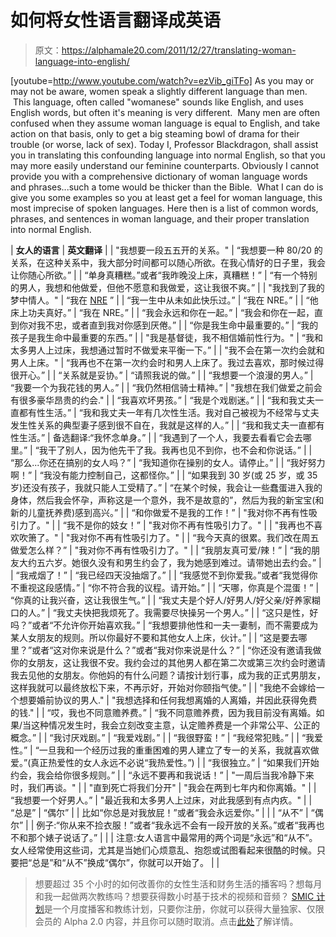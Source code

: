 # 如何将女性语言翻译成英语

> 原文：<https://alphamale20.com/2011/12/27/translating-woman-language-into-english/>

[youtube=http://www.youtube.com/watch?v=ezVib_giTFo] As you may or may not be aware, women speak a slightly different language than men.  This language, often called "womanese" sounds like English, and uses English words, but often it's meaning is very different.  Many men are often confused when they assume woman language is equal to English, and take action on that basis, only to get a big steaming bowl of drama for their trouble (or worse, lack of sex). Today I, Professor Blackdragon, shall assist you in translating this confounding language into normal English, so that you may more easily understand our feminine counterparts. Obviously I cannot provide you with a comprehensive dictionary of woman language words and phrases...such a tome would be thicker than the Bible.  What I can do is give you some examples so you at least get a feel for woman language, this most imprecise of spoken languages. Here then is a list of common words, phrases, and sentences in woman language, and their proper translation into normal English.

| **女人的语言** | **英文翻译** |
| "我想要一段五五开的关系。" | “我想要一种 80/20 的关系，在这种关系中，我大部分时间都可以随心所欲。在我心情好的日子里，我会让你随心所欲。” |
| “单身真糟糕。”或者“我昨晚没上床，真糟糕！” | “有一个特别的男人，我想和他做爱，但他不愿意和我做爱，这让我很不爽。” |
| "我找到了我的梦中情人。" | “我在 [NRE](http://www.blackdragon-blog.com/glossary/ "Glossary") ” |
| “我一生中从未如此快乐过。” | “我在 NRE。” |
| “他床上功夫真好。” | “我在 NRE。” |
| “我会永远和你在一起。” | “我会和你在一起，直到你对我不忠，或者直到我对你感到厌倦。” |
| “你是我生命中最重要的。” | “我的孩子是我生命中最重要的东西。” |
| "我是基督徒，我不相信婚前性行为。" | “我和太多男人上过床，我想通过暂时不做爱来平衡一下。” |
| "我不会在第一次约会就和男人上床。" | “我再也不在第一次约会时和男人上床了。我过去喜欢，那时候过得很开心。” |
| “关系就是妥协。” | “请照我说的做。” |
| “我想要一个浪漫的男人。” | “我要一个为我花钱的男人。” |
| “我仍然相信骑士精神。” | "我想在我们做爱之前会有很多豪华昂贵的约会." |
| “我喜欢坏男孩。” | “我是个戏剧迷。” |
| “我和我丈夫一直都有性生活。” | “我和我丈夫一年有几次性生活。我对自己被视为不经常与丈夫发生性关系的典型妻子感到很不自在，我就是这样的人。” |
| “我和我丈夫一直都有性生活。” | 备选翻译:“我怀念单身。” |
| “我遇到了一个人，我要去看看它会去哪里。” | “我干了别人，因为他先干了我。我再也见不到你，也不会和你说话。” |
| “那么...你还在搞别的女人吗？” | “我知道你在操别的女人。请停止。” |
| “我好努力啊！” | “我没有能力控制自己，这都怪你。” |
| “如果我到 30 岁(或 25 岁，或 35 岁)还没有孩子，我就只能人工受精了。” | “在某个时候，我会让一些蠢蛋进入我的身体，然后我会怀孕，声称这是一个意外，我不是故意的”，然后为我的新宝宝(和新的儿童抚养费)感到高兴。” |
| “和你做爱不是我的工作！” | "我对你不再有性吸引力了。" |
| “我不是你的妓女！” | "我对你不再有性吸引力了。" |
| "我再也不喜欢吹箫了。" | "我对你不再有性吸引力了。" |
| “我今天真的很累。我们改在周五做爱怎么样？” | "我对你不再有性吸引力了。" |
| “我朋友真可爱/辣！” | “我的朋友大约五六岁。她很久没有和男生约会了，我为她感到难过。请带她出去约会。” |
| “我戒烟了！” | “我已经四天没抽烟了。” |
| “我感觉不到你爱我。”或者“我觉得你不重视这段感情。” | “你不符合我的议程。请开始。” |
| “天哪，你真是个混蛋！” | “你真的让我兴奋，这让我很生气。” |
| “我丈夫是个好人/好男人/好父亲/好养家糊口的人。” | “我丈夫快把我烦死了。我需要尽快操另一个男人。” |
| “这只是性，好吗？”或者“不允许你开始喜欢我。” | “我想要排他性和一夫一妻制，而不需要成为某人女朋友的规则。所以你最好不要和其他女人上床，伙计。” |
| “这是要去哪里？”或者“这对你来说是什么？”或者“我对你来说是什么？” | “你还没有邀请我做你的女朋友，这让我很不安。我约会过的其他男人都在第二次或第三次约会时邀请我去见他的女朋友。你他妈的有什么问题？请按计划行事，成为我的正式男朋友，这样我就可以最终放松下来，不再示好，开始对你颐指气使。” |
| "我绝不会嫁给一个想要婚前协议的男人." | "我想选择和任何我想离婚的人离婚，并因此获得免费的钱." |
| “哎，我也不同意赡养费。” | “我不同意赡养费，因为我目前没有离婚。如果/当这种情况发生时，我会立刻改变主意，认定赡养费是一个非常公平、公正的概念。” |
| “我讨厌戏剧。” | “我爱戏剧。” |
| “我很野蛮！” | “我经常犯贱。” |
| “我爱性。” | “一旦我和一个经历过我的重重困难的男人建立了专一的关系，我就喜欢做爱。”(真正热爱性的女人永远不必说“我热爱性。”) |
| “我很独立。” | “如果我们开始约会，我会给你很多规则。” |
| “永远不要再和我说话！” | "一周后当我冷静下来时，我们再谈。" |
| "直到死亡将我们分开" | "我会在两到七年内和你离婚。" |
| “我想要一个好男人。” | "最近我和太多男人上过床，对此我感到有点内疚。" |
| “总是” | “偶尔” |
| 比如“你总是对我放屁！”或者“我会永远爱你。” |  |
| “从不” | “偶尔” |
| 例子:“你从来不捡衣服！”或者“我永远不会有一段开放的关系。”或者“我再也不和那个婊子说话了。” |  |
| 注意:女人语言中最常用的两个词是“永远”和“从不”。女人经常使用这些词，尤其是当她们心烦意乱、抱怨或试图看起来很酷的时候。只要把“总是”和“从不”换成“偶尔”，你就可以开始了。 |  |

> 想要超过 35 个小时的如何改善你的女性生活和财务生活的播客吗？想每月和我一起做两次教练吗？想要获得数小时基于技术的视频和音频？ [SMIC 计划](https://alphamale20.kartra.com/page/vIL17)是一个月度播客和教练计划，只要你注册，你就可以获得大量独家、仅限会员的 Alpha 2.0 内容，并且你可以随时取消。点击[此处](https://alphamale20.kartra.com/page/vIL17)了解详情。